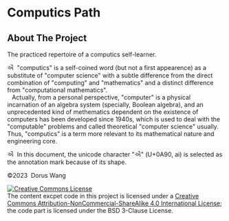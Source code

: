 # Computics Path 
## About The Project
The practiced repertoire of a computics self-learner.

ઐ&nbsp; "computics" is a self-coined word (but not a first appearence) as a substitute of "computer science" with a subtle difference from the direct combination of "computing" and "mathematics" and a distinct difference from "computational mathematics".  
&ensp; Actually, from a personal perspective, "computer" is a physical incarnation of an algebra system (specially, Boolean algebra), and an unprecedented kind of methematics dependent on the existence of computers has been developed since 1940s, which is used to deal with the "computable" problems and called theoretical "computer science" usually. Thus, "computics" is a term more relevant to its mathematical nature and engineering core.

ઐ&nbsp; In this document, the unicode character "ઐ" (U+0A90, ai) is selected as the annotation mark because of its shape.

&copy;2023&nbsp; Dorus Wang

<a rel="license" href="http://creativecommons.org/licenses/by-nc-sa/4.0/"><img alt="Creative Commons License" style="border-width:0" src="https://i.creativecommons.org/l/by-nc-sa/4.0/80x15.png" /></a><br />The content excpet code in this project is licensed under a <a rel="license" href="http://creativecommons.org/licenses/by-nc-sa/4.0/">Creative Commons Attribution-NonCommercial-ShareAlike 4.0 International License</a>; the code part is licensed under the BSD 3-Clause License.
